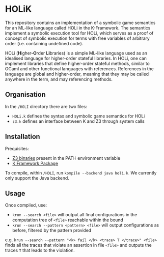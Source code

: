 # HOLiK
This repository contains an implementation of a symbolic game semantics for an ML-like language called HOLi in the K-Framework. The semantics implement a symbolic execution tool for HOLi, which serves as a proof of concept of symbolic execution for terms with free variables of arbitrary order (i.e. containing undefined code).

HOLi (**H**igher-**O**rder **Li**braries) is a simple ML-like language used as an idealised language for higher-order stateful libraries. In HOLi, one can implement libraries that define higher-order stateful methods, similar to OCaml and other functional languages with references. References in the language are global and higher-order, meaning that they may be called anywhere in the term, and may referencing methods.

## Organisation
In the `/HOLI` directory there are two files: 
- `HOLi.k` defines the syntax and symbolic game semantics for HOLi
- `z3.k` defines an interface between K and Z3 through system calls

## Installation

Prequisites:
- [Z3 binaries](https://github.com/Z3Prover/z3/releases) present in the PATH environment variable
- [K Framework Package](https://github.com/kframework/k/releases)

To compile, within `/HOLI`, run `kompile --backend java holi.k`. We currently only support the Java backend.

## Usage

Once compiled, use:
- `krun --search <file>` will output all final configurations in the computation tree of `<file>` reachable within the bound
- `krun --search --pattern <pattern> <file>` will output configurations as before, filtered by the pattern provided

e.g. `krun --search --pattern "<k> fail </k> <trace> T </trace>" <file>` finds all the traces that violate an assertion in file `<file>` and outputs the traces `T` that leads to the violation.
